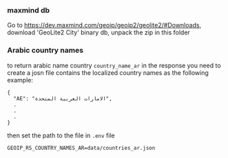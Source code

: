 ### maxmind db

Go to https://dev.maxmind.com/geoip/geoip2/geolite2/#Downloads, download 'GeoLite2 City' binary db, unpack the zip in this folder


### Arabic country names

to return arabic name country `country_name_ar` in the response you need to create a josn file contains the localized country names as the following example:

    {
      "AE": "الامارات العربية المتحدة",
      .
      .
      .
    }
    
then set the path to the file in `.env` file
    
    GEOIP_RS_COUNTRY_NAMES_AR=data/countries_ar.json

